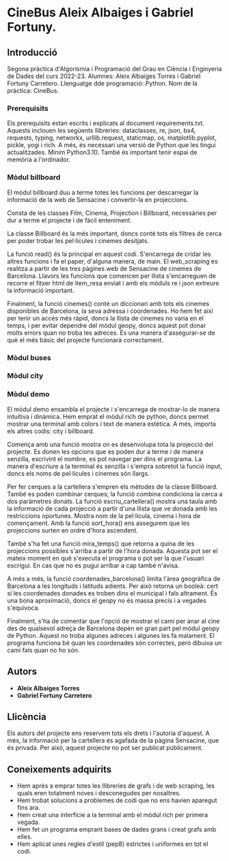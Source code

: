 # CineBus Aleix Albaiges i Gabriel Fortuny.

## Introducció
Segona pràctica d'Algorísmia i Programació del Grau en Ciència i Enginyeria de Dades del curs 2022-23.
Alumnes: Aleix Albaiges Torres i Gabriel Fortuny Carretero.
Llenguatge dde programació: Python.
Nom de la pràctica: CineBus.

### Prerequisits

Els prerequisits estan escrits i explicats al document requirements.txt. 
Aquests inclouen les següents llibreries:
dataclasses, re, json, bs4, requests, typing, networkx, urllib.request, staticmap, os, matplotlib.pyplot, pickle, yogi i rich.
A més, és necessari una versió de Python que les tingui actualitzades. Mínim Python3.10.
També és important tenir espai de memòria a l'ordinador.

### Mòdul billboard
El mòdul billboard duu a terme totes les funcions per descarregar la informació de la web de Sensacine i convertir-la en projeccions. 

Consta de les classes Film, Cinema, Projection i Billboard, necessàries per dur a terme el projecte i de fàcil enteniment.

La classe Billboard és la més important, doncs conté tots els filtres de cerca per poder trobar les pel·lícules i cinemes desitjats.

La funció read() és la principal en aquest codi. S'encarrega de cridar les altres funcions i fa el paper, d'alguna manera, de main. El web_scraping es realitza a partir de les tres pàgines web de Sensacine de cinemes de Barcelona. Llavors les funcions que comencen per llista s'encarreguen de recorre el fitxer html de item_resa enviat i amb els mòduls re i json extreure la informació important.

Finalment, la funció cinemes() conté un diccionari amb tots els cinemes disponibles de Barcelona, la seva adressa i coordenades. Ho hem fet així per tenir un accés més ràpid, doncs la llista de cinemes no varia en el temps, i per evitar dependre del mòdul geopy, doncs aquest pot donar molts errors quan no troba les adreces. És una manera d'assegurar-se de què el més bàsic del projecte funcionarà correctament.

### Mòdul buses
### Mòdul city

### Mòdul demo
El mòdul demo ensambla el projecte i s'encarrega de mostrar-lo de manera intuitiva i dinàmica. Hem emprat el mòdul rich de python, doncs permet mostrar una terminal amb colors i text de manera estètica. A més, importa els altres codis: city i billboard.

Comença amb una funció mostra on es desenvolupa tota la projecció del projecte. Es donen les opcions que es poden dur a terme i de manera senzilla, escrivint el nombre, es pot navegar per dins el programa. La manera d'escriure a la terminal és senzilla i s'empra sobretot la funció input, doncs els noms de pel·lícules i cinemes són llargs.

Per fer cerques a la cartellera s'empren els mètodes de la classe Billboard. També es poden combinar cerques; la funció combina condiciona la cerca a dos paràmetres donats. La funció escriu_cartellera() mostra una taula amb la informació de cada projecció a partir d'una llista que ve donada amb les restriccions oportunes. Mostra nom de la pel·lícula, cinema i hora de començament. Amb la funció sort_hora() ens assegurem que les projeccions surten en ordre d'hora ascendent.

També s'ha fet una funció mira_temps() que retorna a quina de les projeccions possibles s'arriba a partir de l'hora donada. Aquesta pot ser el mateix moment en què s'executa el programa o pot ser la que l'usuari escrigui. En cas que no es pugui arribar a cap també n'avisa.

A més a més, la funció coordenades_barcelona() limita l'àrea geogràfica de Barcelona a les longituds i latituds adients. Per això retorna un booleà: cert si les coordenades donades es troben dins el municipal i fals altrament. És una bona aproximació, doncs el geopy no és massa precís i a vegades s'equivoca.

Finalment, s'ha de comentar que l'opció de mostrar el camí per anar al cine des de qualsevol adreça de Barcelona depèn en gran part pel mòdul geopy de Python. Aquest no troba algunes adreces i algunes les fa malament. El programa funciona bé quan les coordenades són correctes, però dibuixa un camí fals quan no ho són.

## Autors

* **Aleix Albaiges Torres** 
* **Gabriel Fortuny Carretero** 

## Llicència

Els autors del projecte ens reservem tots els drets i l'autoria d'aquest.
A més, la informació per la cartellera és agafada de la pàgina Sensacine, que és privada. Per això, aquest projecte no pot ser publicat públicament.

## Coneixements adquirits

* Hem après a emprar totes les llibreries de grafs i de web scraping, les quals eren totalment noves i desconegudes per nosaltres.
* Hem trobat solucions a problemes de codi que no ens havien aparegut fins ara.
* Hem creat una interfície a la terminal amb el mòdul rich per primera vegada.
* Hem fet un programa emprant bases de dades grans i creat grafs amb elles.
* Hem aplicat unes regles d'estil (pep8) estrictes i uniformes en tot el codi.
